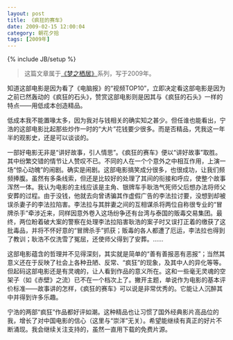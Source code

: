 ```yaml
---
layout: post
title: 《疯狂的赛车》
date: 2009-02-15 12:00:04
category: 朝花夕拾
tags: [2009年]
---
```

{% include JB/setup %}

> 这篇文章属于[《梦之栖居》](/posts/where-the-dreams-reside/)系列，写于2009年。
	
<!--more-->

知道这部电影是因为看了《电脑报》的“视频TOP10”，立即决定看这部电影是因为之前已然轰动的《疯狂的石头》，赞赏这部电影则是因其与《疯狂的石头》一样的特点——用低成本创造精品。

低成本我不能置喙太多，因为我对与钱相关的确实知之甚少。但任谁也能看出，宁浩的这部电影比起那些炒作一时的“大片”花钱要少很多。而是否精品，凭我这一年半的观影史，还是可以谈谈的。

一部好电影无非是“讲好故事，引人情思”。《疯狂的赛车》便以“讲好故事”取胜。其中纷繁交错的情节让人赞叹不已。不同的人在一个个意外之中相互作用，上演一场“惊心动魄”的闹剧。确实是闹剧。这部电影搞笑成分很多，也很成功，让我们频频捧腹。虽然有多条线索，但还是比较好的处理了其间的衔接和呼应，使整个故事浑然一体。我认为电影的主线应该是主角、银牌车手耿浩气死师父后想办法将师父安葬的过程。由于没钱，他就去向曾诱骗其作虚假广告的李法拉讨要，没想到却被误杀妻子的李法拉陷害。李法拉与其胖妻之间的互相谋杀将两位自称很专业的“冒牌杀手”牵涉近来，同样因意外卷入这场纷争还有台湾与泰国的贩毒交易集团。最终，两位盼着破大案的警察在处理李法拉陷害耿浩的案子时又误打正着的缴获了这批毒品，并将不怀好意的“冒牌杀手”抓获；贩毒的各人都遭了厄运，李法拉也得到了教训；耿浩不仅洗雪了冤屈，还使师父得到了安葬。……

这部电影蕴含的哲理并不见得深刻，其实就是简单的“善有善报恶有恶报”；当然其意义还在于反映了社会上各种丑陋、反常、“疯狂”的现象，及其中人的异化等等。但起码这部电影还是有灵魂的，让人看到作品的意义所在。这和一些毫无灵魂的空架子（如《赤壁》之流）已不在一个档次上了。撇开主题，单说作为电影的基本评价标准——故事讲的怎样，《疯狂的赛车》可以说是非常优秀的。它能让人沉醉其中并得到许多乐趣。

宁浩的两部“疯狂”作品都好评如潮。这种精品也让习惯了国外经典影片高品位的我，增长了对中国电影的信心（这里与“崇洋”无关）。希望能继续有真正的好片不断涌现。我会继续关注支持的，虽然一直用下载的免费片源。